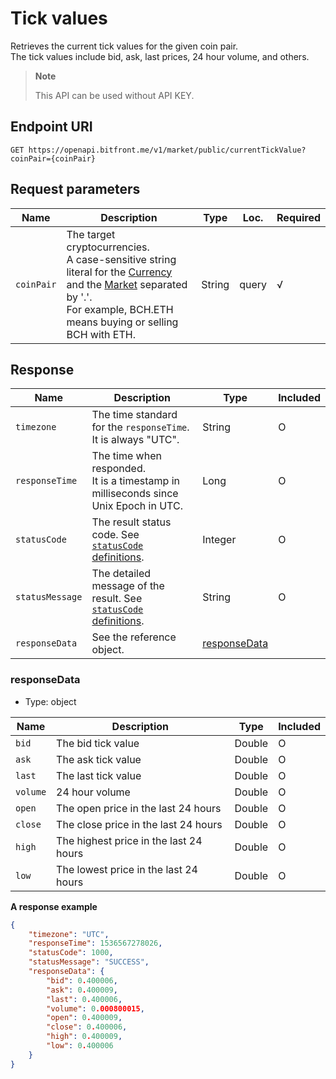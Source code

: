 # Tick values

Retrieves the current tick values for the given coin pair. <br/>
The tick values include bid, ask, last prices, 24 hour volume, and others.

> **Note**
>
> This API can be used without API KEY.

## Endpoint URI

```
GET https://openapi.bitfront.me/v1/market/public/currentTickValue?coinPair={coinPair}
```

## Request parameters

| Name | Description | Type | Loc. | Required |
|--- |--- |--- |--- |--- |
| `coinPair` |The target cryptocurrencies. <br/>A case-sensitive string literal for the [Currency](/5_Terms.md#currency-for-coin-trading) and the [Market](/5_Terms.md#market-for-coin-trading) separated by '.'. <br/>For example, BCH.ETH means buying or selling BCH with ETH. | String | query | √ |

## Response

| Name | Description | Type | Included |
|--- |--- |--- |--- |
| `timezone` |The time standard for the `responseTime`. It is always "UTC".|String|O|
| `responseTime` |The time when responded. <br/>It is a timestamp in milliseconds since Unix Epoch in UTC.|Long|O|
| `statusCode` |The result status code. See [`statusCode` definitions](/1_Overview.md#statuscode-definitions).|Integer|O|
| `statusMessage` |The detailed message of the result. See [`statusCode` definitions](/1_Overview.md#statuscode-definitions).|String|O|
| `responseData` |See the reference object.|[responseData](#responsedata)| |

### responseData

  - Type: object

| Name | Description | Type | Included |
|--- |--- |--- |--- |
| `bid` |The bid tick value|Double|O|
| `ask` |The ask tick value|Double|O|
| `last` |The last tick value|Double|O|
| `volume` |24 hour volume|Double|O|
| `open` |The open price in the last 24 hours|Double|O|
| `close` |The close price in the last 24 hours|Double|O|
| `high` |The highest price in the last 24 hours|Double|O|
| `low` |The lowest price in the last 24 hours|Double|O|

**A response example**

``` json
{
    "timezone": "UTC",
    "responseTime": 1536567278026,
    "statusCode": 1000,
    "statusMessage": "SUCCESS",
    "responseData": {
        "bid": 0.400006,
        "ask": 0.400009,
        "last": 0.400006,
        "volume": 0.000800015,
        "open": 0.400009,
        "close": 0.400006,
        "high": 0.400009,
        "low": 0.400006
    }
}
```
